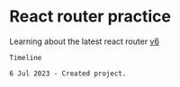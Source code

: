 # React router practice

Learning about the latest react router [v6](https://reactrouter.com/en/main/start/tutorial)

```
Timeline

6 Jul 2023 - Created project.

```